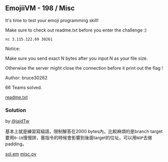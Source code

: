 ## EmojiiVM - 198 / Misc

It's time to test your emoji programming skill!

Make sure to check out readme.txt before you enter the challenge :)

`nc 3.115.122.69 30261`

Notice:

Make sure you send exact N bytes after you input N as your file size.

Otherwise the server might close the connection before it print out the flag !


Author: bruce30262

66 Teams solved.

[readme.txt](./readme.txt)

### Solution

by [@jaidTw](https://github.com/jaidTw)

基本上就是練習寫組語，限制解答在2000 bytes內，比較麻煩的是branch target要用`0~10`慢慢拼，塞指令的時候會影響到後面target的位址，可以用`NOP`去做padding。

[sol.em](./sol.em)
[misc.py](./misc.py)
